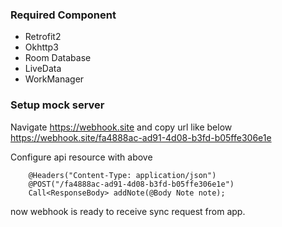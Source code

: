 ### Required Component
- Retrofit2
- Okhttp3
- Room Database
- LiveData
- WorkManager

### Setup mock server <br />
Navigate https://webhook.site and copy url like below <br />
https://webhook.site/fa4888ac-ad91-4d08-b3fd-b05ffe306e1e <br />

Configure api resource with above <br />

```
    @Headers("Content-Type: application/json")
    @POST("/fa4888ac-ad91-4d08-b3fd-b05ffe306e1e")
    Call<ResponseBody> addNote(@Body Note note);
  ```

now webhook is ready to receive sync request from app. 
